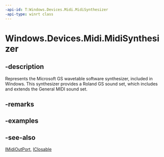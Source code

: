 ```yaml
---
-api-id: T:Windows.Devices.Midi.MidiSynthesizer
-api-type: winrt class
---
```


<!-- Class syntax.
public class MidiSynthesizer : Windows.Devices.Midi.IMidiOutPort, Windows.Devices.Midi.IMidiSynthesizer, Windows.Foundation.IClosable
-->

# Windows.Devices.Midi.MidiSynthesizer

## -description
Represents the Microsoft GS wavetable software synthesizer, included in Windows. This synthesizer provides a Roland GS sound set, which includes and extends the General MIDI sound set.

## -remarks

## -examples

## -see-also
[IMidiOutPort](imidioutport.md), [IClosable](../windows.foundation/iclosable.md)